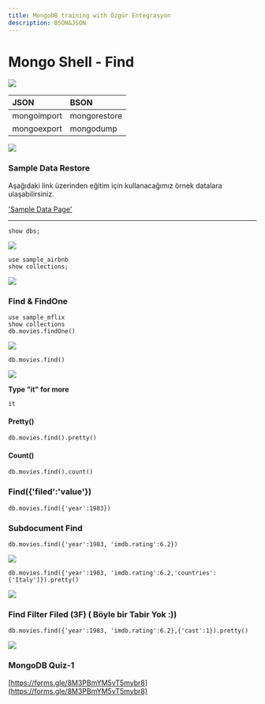 ```yaml
---
title: MongoDB training with Özgür Entegrasyon
description: BSON&JSON
---
```


# Mongo Shell - Find



![](gitbook/images/assets/sorucevap.png)

| JSON | BSON |
| :--- | :--- |
| mongoimport | mongorestore |
| mongoexport | mongodump |

![](gitbook/images/assets/bson-json.png)

### Sample Data Restore

Aşağıdaki link üzerinden eğitim için kullanacağımız örnek datalara ulaşabilirsiniz.

['Sample Data Page'](https://erelbi.github.io/mongodb_sample_data/)

___

```text
show dbs;
```

![](gitbook/images/assets/showdbs.png)

```text
use sample_airbnb
show collections;
```

![](gitbook/images/assets/show-collections.png)

### Find & FindOne

```text
use sample_mflix
show collections
db.movies.findOne()
```

![](gitbook/images/assets/find.png)

```text
db.movies.find()
```

![](gitbook/images/assets/find2.png)

**Type "it" for more**

```text
it
```

#### Pretty\(\)

```text
db.movies.find().pretty()
```

#### Count\(\)

```text
db.movies.find().count()
```

### Find\({'filed':'value'}\)

```text
db.movies.find({'year':1983})
```

### Subdocument Find

```text
db.movies.find({'year':1983, 'imdb.rating':6.2})
```

![](gitbook/images/assets/find3.png)

```text
db.movies.find({'year':1983, 'imdb.rating':6.2,'countries':['Italy']}).pretty()
```

![](gitbook/images/assets/find4.png)

### Find Filter Filed \(3F\) \( Böyle bir Tabir Yok :\)\)

```text
db.movies.find({'year':1983, 'imdb.rating':6.2},{'cast':1}).pretty()
```

![](gitbook/images/assets/find5.png)

### MongoDB Quiz-1

[https://forms.gle/8M3PBmYM5vT5mybr8](https://forms.gle/8M3PBmYM5vT5mybr8)

